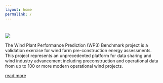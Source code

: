 ```yaml
---
layout: home
permalink: /
---
```


<h1></h1>

<div class="mdl-grid">
<div class="mdl-cell mdl-cell--4-col">
<img src="{{ site.baseurl }}/assets/images/wind.png" class="img-responsive">
</div>
<div class="mdl-cell mdl-cell--8-col">
<p>
The Wind Plant Performance Prediction (WP3) Benchmark project is a validation exercise for wind farm pre-construction energy assessments. This project represents an unprecedented platform for data sharing and wind industry advancement including preconstruction and operational data from up to 100 or more modern operational wind projects.
</p>
<a href="{{ site.baseurl }}/about">read more</a>
</div>
</div>
<br>
